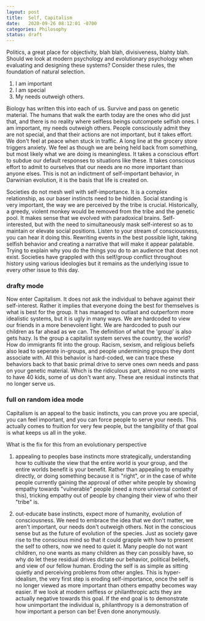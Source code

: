 ```yaml
---
layout: post
title:  Self, Capitalism
date:   2020-09-26 08:12:01 -0700
categories: Philosophy
status: draft
---
```


Politics, a great place for objectivity, blah blah, divisiveness, blahty blah. Should we look at modern psychology and evolutionary psychology when evaluating and designing these systems? Consider these rules, the foundation of natural selection.

1. I am important
2. I am special
3. My needs outweigh others.

Biology has written this into each of us. Survive and pass on genetic material. The humans that walk the earth today are the ones who did just that, and there is no reality where selfless beings outcompete selfish ones. I am important, my needs outweigh others. People consciously admit they are not special, and that their actions are not important, but it takes effort. We don't feel at peace when stuck in traffic. A long line at the grocery store triggers anxiety. We feel as though we are being held back from something, but most likely what we are doing is meaningless. It takes a conscious effort to subdue our default responses to situations like these. It takes conscious effort to admit to ourselves that our needs are no more important than anyone elses. This is not an indictment of self-important behavior, in Darwinian evolution, it is the basis that life is created on.

Societies do not mesh well with self-importance. It is a complex relationship, as our baser instincts need to be hidden. Social standing is very important, the way we are perceived by the tribe is crucial. Historically, a greedy, violent monkey would be removed from the tribe and the genetic pool. It makes sense that we evolved with paradoxical brains. Self-interested, but with the need to simultaneously mask self-interest so as to maintain or elevate social positions. Listen to your stream of consciousness, you can hear it doing this. Rewriting events in the best possible light, taking selfish behavior and creating a narrative that will make it appear palatable. Trying to explain why you do the things you do to an audience that does not exist. Societies have grappled with this self/group conflict throughout history using various ideologies but it remains as the underlying issue to every other issue to this day.


### drafty mode
Now enter Capitalism. It does not ask the individual to behave against their self-interest. Rather it implies that everyone doing the best for themselves is what is best for the group. It has managed to outlast and outperform more idealistic systems, but it is ugly in many ways. We are hardcoded to view our friends in a more benevolent light. We are hardcoded to push our children as far ahead as we can. The definition of what the 'group' is also gets hazy. Is the group a capitalist system serves the country, the world? How do immigrants fit into the group. Racism, sexism, and religious beliefs also lead to seperate in-groups, and people undermining groups they dont associate with. All this behavior is hard-coded, we can trace these behaviors back to that basic primal drive to serve ones own needs and pass on your genetic material. Which is the ridiculous part, almost no one wants to have 40 kids, some of us don't want any. These are residual instincts that no longer serve us.

### full on random idea mode
Capitalism is an appeal to the basic instincts, you can prove you are special, you can feel important, and you can force people to serve your needs. This actually comes to fruition for very few people, but the tangibility of that goal is what keeps us all in the yoke. 

What is the fix for this from an evolutionary perspective
1. appealing to peoples base instincts more strategically, understanding how to cultivate the view that the entire world is your group, and the entire worlds benefit is your benefit. Rather than appealing to empathy directly, or doing something because it is "right", or in the case of white people currently gaining the approval of other white people by showing empathy towards "vulnerable" people (need a more universal context of this), tricking empathy out of people by changing their view of who their "tribe" is.

2. out-educate base instincts, expect more of humanity, evolution of consciousness. We need to embrace the idea that we don't matter, we aren't important, our needs don't outweigh others. Not in the conscious sense but as the future of evolution of the species. Just as society gave rise to the conscious mind so that it could grapple with how to present the self to others, now we need to quiet it. Many people do not want children, no one wants as many children as they can possibly have, so why do let these residual drives dictate our behavior, political beliefs, and view of our fellow human. Eroding the self is as simple as sitting quietly and perceiving problems from other angles. This is hyper-idealism, the very first step is eroding self-importance, once the self is no longer viewed as more important than others empathy becomes way easier.
If we look at modern selfless or philanthropic acts they are actually negative towards this goal. If the end goal is to demonstrate how unimportant the individual is, philanthropy is a demonstration of how important a person can be! Even done anonymously. 